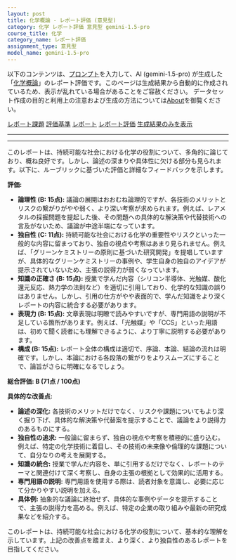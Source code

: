 ```yaml
---
layout: post
title: 化学概論 - レポート評価 (意見型)
category: 化学 レポート評価 意見型 gemini-1.5-pro
course_title: 化学
category_name: レポート評価
assignment_type: 意見型
model_name: gemini-1.5-pro
---
```


以下のコンテンツは、[プロンプト](https://github.com/takedatoshiyuki/synthetic_assignments/tree/main/generated/化学/gemini-1.5-pro/prompt_レポート評価-意見型.md)を入力して、AI (gemini-1.5-pro) が生成した「[化学概論](/contents/化学/)」のレポート評価です。このページは生成結果から自動的に作成されているため、表示が乱れている場合があることをご容赦ください。
データセット作成の目的と利用上の注意および生成の方法については[About](/About)を御覧ください。

[レポート課題](../レポート課題-意見型)
[評価基準](../評価基準-意見型)
[レポート](../レポート-意見型)
[レポート評価](../レポート評価-意見型)
[生成結果のみを表示](https://github.com/takedatoshiyuki/synthetic_assignments/tree/main/generated/化学/gemini-1.5-pro/レポート評価-意見型.md)
  

***
***
  
このレポートは、持続可能な社会における化学の役割について、多角的に論じており、概ね良好です。しかし、論述の深まりや具体性に欠ける部分も見られます。以下に、ルーブリックに基づいた評価と詳細なフィードバックを示します。

**評価:**

* **論理性 (B: 15点):** 議論の展開はおおむね論理的ですが、各技術のメリットとリスクの繋がりがやや弱く、より深い考察が求められます。例えば、レアメタルの採掘問題を提起した後、その問題への具体的な解決策や代替技術への言及がないため、議論が中途半端になっています。
* **独自性 (C: 11点):** 持続可能な社会における化学の重要性やリスクといった一般的な内容に留まっており、独自の視点や考察はあまり見られません。例えば、「グリーンケミストリーの原則に基づいた研究開発」を提唱していますが、具体的なグリーンケミストリーの事例や、学生自身の独自のアイデアが提示されていないため、主張の説得力が弱くなっています。
* **知識の正確さ (B: 15点):** 授業で学んだ内容（シリコン半導体、光触媒、酸化還元反応、熱力学の法則など）を適切に引用しており、化学的な知識の誤りはありません。しかし、引用の仕方がやや表面的で、学んだ知識をより深くレポートの内容に統合する必要があります。
* **表現力 (B: 15点):** 文章表現は明瞭で読みやすいですが、専門用語の説明が不足している箇所があります。例えば、「光触媒」や「CCS」といった用語は、初めて聞く読者にも理解できるように、より丁寧に説明する必要があります。
* **構成 (B: 15点):** レポート全体の構成は適切で、序論、本論、結論の流れは明確です。しかし、本論における各段落の繋がりをよりスムーズにすることで、論旨がさらに明確になるでしょう。


**総合評価: B (71点 / 100点)**

**具体的な改善点:**

* **論述の深化:** 各技術のメリットだけでなく、リスクや課題についてもより深く掘り下げ、具体的な解決策や代替案を提示することで、議論をより説得力のあるものにする。
* **独自性の追求:** 一般論に留まらず、独自の視点や考察を積極的に盛り込む。例えば、特定の化学技術に着目し、その技術の未来像や倫理的な課題について、自分なりの考えを展開する。
* **知識の統合:** 授業で学んだ内容を、単に引用するだけでなく、レポートのテーマと関連付けて深く考察し、自身の主張の根拠として効果的に活用する。
* **専門用語の説明:** 専門用語を使用する際は、読者対象を意識し、必要に応じて分かりやすい説明を加える。
* **具体例:** 抽象的な議論に終始せず、具体的な事例やデータを提示することで、主張の説得力を高める。例えば、特定の企業の取り組みや最新の研究成果などを紹介する。


このレポートは、持続可能な社会における化学の役割について、基本的な理解を示しています。上記の改善点を踏まえ、より深く、より独自性のあるレポートを目指してください。
